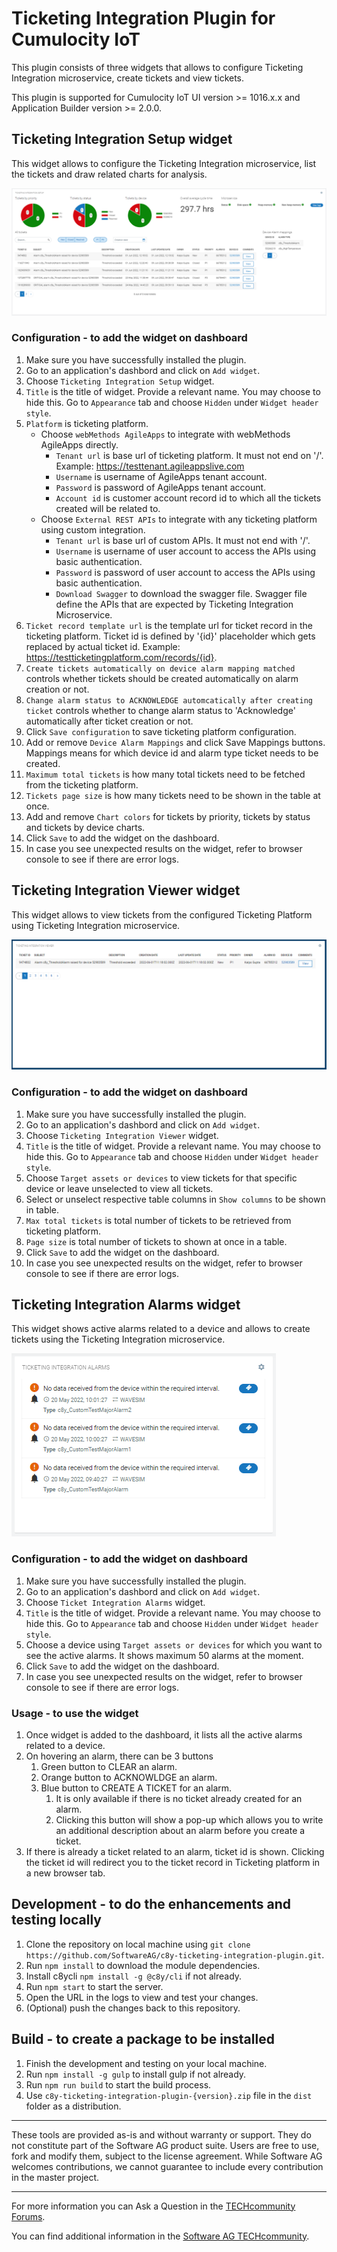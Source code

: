 # Ticketing Integration Plugin for Cumulocity IoT

This plugin consists of three widgets that allows to configure Ticketing Integration microservice, create tickets and view tickets.

This plugin is supported for Cumulocity IoT UI version >= 1016.x.x and Application Builder version >= 2.0.0.

## Ticketing Integration Setup widget
This widget allows to configure the Ticketing Integration microservice, list the tickets and draw related charts for analysis.

![Preview](https://raw.githubusercontent.com/SoftwareAG/c8y-ticketing-integration-plugin/master/widgets/setup-widget/assets/img-preview.png)

### Configuration - to add the widget on dashboard
1. Make sure you have successfully installed the plugin.
2. Go to an application's dashbord and click on `Add widget`.
3. Choose `Ticketing Integration Setup` widget.
4. `Title` is the title of widget. Provide a relevant name. You may choose to hide this. Go to `Appearance` tab and choose `Hidden` under `Widget header style`.
5. `Platform` is ticketing platform. 
    - Choose `webMethods AgileApps` to integrate with webMethods AgileApps directly.
        - `Tenant url` is base url of ticketing platform. It must not end on '/'. Example: https://testtenant.agileappslive.com
        - `Username` is username of AgileApps tenant account.
        - `Password` is password of AgileApps tenant account.
        - `Account id` is customer account record id to which all the tickets created will be related to.
    - Choose `External REST APIs` to integrate with any ticketing platform using custom integration.
        - `Tenant url` is base url of custom APIs. It must not end with '/'.
        - `Username` is username of user account to access the APIs using basic authentication.
        - `Password` is password of user account to access the APIs using basic authentication.
        - `Download Swagger` to download the swagger file. Swagger file define the APIs that are expected by Ticketing Integration Microservice.
6. `Ticket record template url` is the template url for ticket record in the ticketing platform. Ticket id is defined by '{id}' placeholder which gets replaced by actual ticket id. Example: https://testticketingplatform.com/records/{id}.
7. `Create tickets automatically on device alarm mapping matched` controls whether tickets should be created automatically on alarm creation or not.
8. `Change alarm status to ACKNOWLEDGE automcatically after creating ticket` controls whether to change alarm status to 'Acknowledge' automatically after ticket creation or not.
9. Click `Save configuration` to save ticketing platform configuration.
10. Add or remove `Device Alarm Mappings` and click Save Mappings buttons. Mappings means for which device id and alarm type ticket needs to be created.
11. `Maximum total tickets` is how many total tickets need to be fetched from the ticketing platform.
12. `Tickets page size` is how many tickets need to be shown in the table at once.
13. Add and remove `Chart colors` for tickets by priority, tickets by status and tickets by device charts. 
14. Click `Save` to add the widget on the dashboard.
15. In case you see unexpected results on the widget, refer to browser console to see if there are error logs.

## Ticketing Integration Viewer widget
This widget allows to view tickets from the configured Ticketing Platform using Ticketing Integration microservice.

![Preview](https://raw.githubusercontent.com/SoftwareAG/c8y-ticketing-integration-plugin/master/widgets/viewer-widget/assets/img-preview.png)

### Configuration - to add the widget on dashboard
1. Make sure you have successfully installed the plugin.
2. Go to an application's dashbord and click on `Add widget`.
3. Choose `Ticketing Integration Viewer` widget.
4. `Title` is the title of widget. Provide a relevant name. You may choose to hide this. Go to `Appearance` tab and choose `Hidden` under `Widget header style`.
5. Choose `Target assets or devices` to view tickets for that specific device or leave unselected to view all tickets.
6. Select or unselect respective table columns in `Show columns` to be shown in table.
7. `Max total tickets` is total number of tickets to be retrieved from ticketing platform.
8. `Page size` is total number of tickets to shown at once in a table.
9. Click `Save` to add the widget on the dashboard.
10. In case you see unexpected results on the widget, refer to browser console to see if there are error logs.

## Ticketing Integration Alarms widget
This widget shows active alarms related to a device and allows to create tickets using the Ticketing Integration microservice.

![Preview](https://raw.githubusercontent.com/SoftwareAG/c8y-ticketing-integration-plugin/master/widgets/alarms-widget/assets/img-preview.png)

### Configuration - to add the widget on dashboard
1. Make sure you have successfully installed the plugin.
2. Go to an application's dashbord and click on `Add widget`.
3. Choose `Ticket Integration Alarms` widget.
4. `Title` is the title of widget. Provide a relevant name. You may choose to hide this. Go to `Appearance` tab and choose `Hidden` under `Widget header style`.
5. Choose a device using `Target assets or devices` for which you want to see the active alarms. It shows maximum 50 alarms at the moment.
6. Click `Save` to add the widget on the dashboard.
7. In case you see unexpected results on the widget, refer to browser console to see if there are error logs.

### Usage - to use the widget
1. Once widget is added to the dashboard, it lists all the active alarms related to a device.
2. On hovering an alarm, there can be 3 buttons
    1. Green button to CLEAR an alarm.
    2. Orange button to ACKNOWLDGE an alarm.
    3. Blue button to CREATE A TICKET for an alarm.
        1. It is only available if there is no ticket already created for an alarm.
        2. Clicking this button will show a pop-up which allows you to write an additional description about an alarm before you create a ticket.
3. If there is already a ticket related to an alarm, ticket id is shown. Clicking the ticket id will redirect you to the ticket record in Ticketing platform in a new browser tab.

## Development - to do the enhancements and testing locally
1. Clone the repository on local machine using `git clone https://github.com/SoftwareAG/c8y-ticketing-integration-plugin.git`.
2. Run `npm install` to download the module dependencies.
3. Install c8ycli `npm install -g @c8y/cli` if not already.
4. Run `npm start` to start the server.
5. Open the URL in the logs to view and test your changes.
6. (Optional) push the changes back to this repository.

## Build - to create a package to be installed
1. Finish the development and testing on your local machine.
2. Run `npm install -g gulp` to install gulp if not already.
3. Run `npm run build` to start the build process.
3. Use `c8y-ticketing-integration-plugin-{version}.zip` file in the `dist` folder as a distribution.

------------------------------

These tools are provided as-is and without warranty or support. They do not constitute part of the Software AG product suite. Users are free to use, fork and modify them, subject to the license agreement. While Software AG welcomes contributions, we cannot guarantee to include every contribution in the master project.

------------------------------

For more information you can Ask a Question in the [TECHcommunity Forums](https://tech.forums.softwareag.com/tags/c/forum/1/Cumulocity-IoT).
  
  
You can find additional information in the [Software AG TECHcommunity](https://tech.forums.softwareag.com/tag/Cumulocity-IoT).